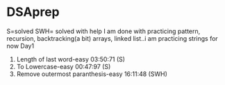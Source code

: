 # DSAprep 
S=solved
SWH= solved with help
I am done with practicing pattern, recursion, backtracking(a bit) arrays, linked list..i am practicing strings for now
Day1
1. Length of last word-easy 03:50:71 (S)
2. To Lowercase-easy 00:47:97 (S)
3. Remove outermost paranthesis-easy 16:11:48 (SWH)
